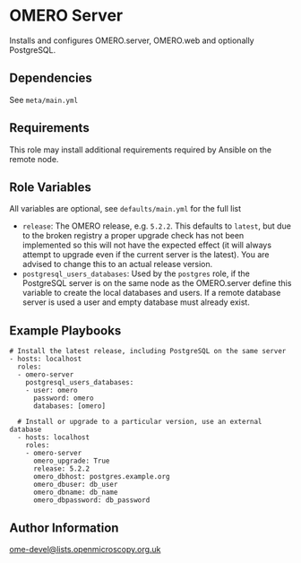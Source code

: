 OMERO Server
============

Installs and configures OMERO.server, OMERO.web and optionally PostgreSQL.


Dependencies
------------

See `meta/main.yml`


Requirements
------------

This role may install additional requirements required by Ansible on the remote node.


Role Variables
--------------

All variables are optional, see `defaults/main.yml` for the full list

- `release`: The OMERO release, e.g. `5.2.2`.
This defaults to `latest`, but due to the broken registry a proper upgrade check has not been implemented so this will not have the expected effect (it will always attempt to upgrade even if the current server is the latest).
You are advised to change this to an actual release version.
- `postgresql_users_databases`: Used by the `postgres` role, if the PostgreSQL server is on the same node as the OMERO.server define this variable to create the local databases and users.
If a remote database server is used a user and empty database must already exist.


Example Playbooks
-----------------

    # Install the latest release, including PostgreSQL on the same server
    - hosts: localhost
      roles:
      - omero-server
        postgresql_users_databases:
        - user: omero
          password: omero
          databases: [omero]

      # Install or upgrade to a particular version, use an external database
      - hosts: localhost
        roles:
        - omero-server
          omero_upgrade: True
          release: 5.2.2
          omero_dbhost: postgres.example.org
          omero_dbuser: db_user
          omero_dbname: db_name
          omero_dbpassword: db_password


Author Information
------------------

ome-devel@lists.openmicroscopy.org.uk
